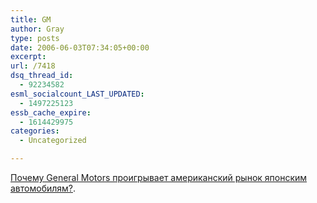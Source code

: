 ```yaml
---
title: GM
author: Gray
type: posts
date: 2006-06-03T07:34:05+00:00
excerpt:
url: /7418
dsq_thread_id:
  - 92234582
esml_socialcount_LAST_UPDATED:
  - 1497225123
essb_cache_expire:
  - 1614429975
categories:
  - Uncategorized

---
```








[Почему General Motors проигрывает американский рынок японским автомобилям?][1].

 [1]: http://www.nytimes.com/2006/06/03/business/worldbusiness/03chevy.html